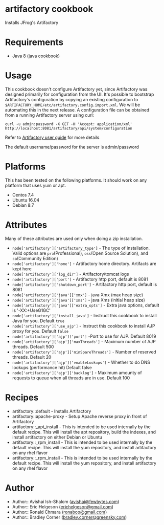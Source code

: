 # artifactory cookbook
Installs JFrog's Artifactory

# Requirements
* Java 8 (java cookbook)

# Usage
This cookbook doesn't configure Artifactory yet, since Artifactory was designed primarily for configuration from the UI. It's possible to bootstrap Artifactory's configuration by copying an existing configuration to `$ARTIFACTORY_HOME/etc/artifactory.config.import.xml`. We will be automating this in the next release. A configuration file can be obtained from a running Artifactory server using curl:

	curl -u admin:password -X GET -H 'Accept: application/xml' http://localhost:8081/artifactory/api/system/configuration

Refer to [Artifactory user guide](http://wiki.jfrog.org/confluence/display/RTF/Global+Configuration+Descriptor) for more details

The default username/password for the server is admin/password

# Platforms
This has been tested on the following platforms.  It should work on any platform that uses yum or apt.
* Centos 7.4
* Ubuntu 16.04
* Debian 8.7

# Attributes
Many of these attributes are used only when doing a zip installation.
* `node['artifactory']['artifactory_type']` - The type of installation.  Valid options are `pro`(Professional), `oss`(Open Source Solution), and `ca`(Community Edition)
* `node['artifactory']['home']` - Artifactory home directory. Artifacts are kept here
* `node['artifactory']['log_dir']` - Artifactory/tomcat logs
* `node['artifactory']['port']` - Artifactory http port, default is 8081
* `node['artifactory']['shutdown_port']` - Artifactory http port, default is 8081
* `node['artifactory']['java']['xmx']` - java Xmx (max heap size)
* `node['artifactory']['java']['xms']` - java Xms (initial heap size)
* `node['artifactory']['java']['extra_opts']` - Extra java options, default is '-XX:+UseG1GC'
* `node['artifactory']['install_java']` - Instruct this cookbook to install Java for you. Default `true`
* `node['artifactory']['use_ajp']` - Instruct this cookbook to install AJP proxy for you. Default `false`
* `node['artifactory']['ajp']['port']` -Port to use for AJP. Default 8019
* `node['artifactory']['ajp']['maxThreads']` - Maximum number of AJP threads. Default 500
* `node['artifactory']['ajp']['minSpareThreads']` - Number of reserved threads. Default 20
* `node['artifactory']['ajp']['enableLookups']` - Whether to do DNS lookups (performance hit) Default false
* `node['artifactory']['ajp']['backlog']` - Maximum amounty of requests to queue when all threads are in use. Default 100



# Recipes
* artifactory::default - Installs Artifactory
* artifactory::apache-proxy - Setup Apache reverse proxy in front of Artifactory
* artifactory::_apt_install - This is intended to be used internally by the default recipe. This will install the apt repository, build the indexes, and install artifactory on either Debian or Ubuntu
* artifactory::_rpm_install - This is intended to be used internally by the default recipe. This will install the yum repository, and install artifactory on any rhel flavor
* artifactory::_rpm_install - This is intended to be used internally by the default recipe. This will install the yum repository, and install artifactory on any rhel flavor

# Author

* Author:: Avishai Ish-Shalom (<avishai@fewbytes.com>)
* Author:: Eric Helgeson (<erichelgeson@gmail.com>)
* Author:: Ronald Chmara (<ronabop@gmail.com>)
* Author:: Bradley Corner (<bradley.corner@greensky.com>)

